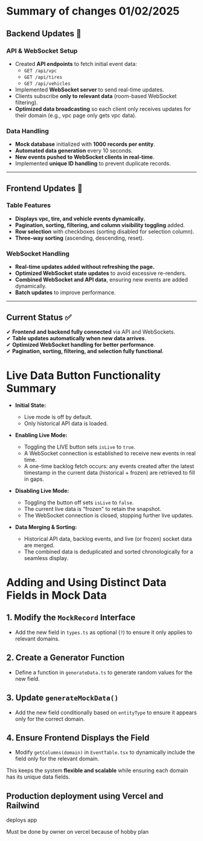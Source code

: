 # Summary of changes 01/02/2025 

## Backend Updates 🔧  
### API & WebSocket Setup  
- Created **API endpoints** to fetch initial event data:  
  - `GET /api/vpc`  
  - `GET /api/tires`  
  - `GET /api/vehicles`  
- Implemented **WebSocket server** to send real-time updates.  
- Clients subscribe **only to relevant data** (room-based WebSocket filtering).  
- **Optimized data broadcasting** so each client only receives updates for their domain (e.g., vpc page only gets vpc data).  

### Data Handling  
- **Mock database** initialized with **1000 records per entity**.  
- **Automated data generation** every 10 seconds.  
- **New events pushed to WebSocket clients in real-time**.  
- Implemented **unique ID handling** to prevent duplicate records.  

---

## Frontend Updates 🎨  
### Table Features  
- **Displays vpc, tire, and vehicle events dynamically.**  
- **Pagination, sorting, filtering, and column visibility toggling** added.  
- **Row selection** with checkboxes (sorting disabled for selection column).  
- **Three-way sorting** (ascending, descending, reset).  

### WebSocket Handling  
- **Real-time updates added without refreshing the page.**  
- **Optimized WebSocket state updates** to avoid excessive re-renders.  
- **Combined WebSocket and API data**, ensuring new events are added dynamically.  
- **Batch updates** to improve performance.  

---

## Current Status ✅  
✔ **Frontend and backend fully connected** via API and WebSockets.  
✔ **Table updates automatically when new data arrives**.  
✔ **Optimized WebSocket handling for better performance**.  
✔ **Pagination, sorting, filtering, and selection fully functional**.  


# Live Data Button Functionality Summary

- **Initial State:**
  - Live mode is off by default.
  - Only historical API data is loaded.

- **Enabling Live Mode:**
  - Toggling the LIVE button sets `isLive` to `true`.
  - A WebSocket connection is established to receive new events in real time.
  - A one-time backlog fetch occurs: any events created after the latest timestamp in the current data (historical + frozen) are retrieved to fill in gaps.

- **Disabling Live Mode:**
  - Toggling the button off sets `isLive` to `false`.
  - The current live data is "frozen" to retain the snapshot.
  - The WebSocket connection is closed, stopping further live updates.

- **Data Merging & Sorting:**
  - Historical API data, backlog events, and live (or frozen) socket data are merged.
  - The combined data is deduplicated and sorted chronologically for a seamless display.

#  Adding and Using Distinct Data Fields in Mock Data  

##  1. Modify the `MockRecord` Interface  
- Add the new field in `types.ts` as optional (`?`) to ensure it only applies to relevant domains.  

##  2. Create a Generator Function  
- Define a function in `generateData.ts` to generate random values for the new field.  

##  3. Update `generateMockData()`  
- Add the new field conditionally based on `entityType` to ensure it appears only for the correct domain.  

## 4. Ensure Frontend Displays the Field  
- Modify `getColumns(domain)` in `EventTable.tsx` to dynamically include the field only for the relevant domain.  

This keeps the system **flexible and scalable** while ensuring each domain has its unique data fields.  

## Production deployment using Vercel and Railwind 
deploys app

Must be done by owner on vercel because of hobby plan 

